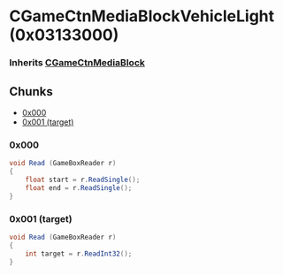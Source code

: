 # CGameCtnMediaBlockVehicleLight (0x03133000)

### Inherits [CGameCtnMediaBlock](CGameCtnMediaBlock.md)

## Chunks

- [0x000](#0x000)
- [0x001 (target)](#0x001-target)

### 0x000

```cs
void Read (GameBoxReader r)
{
    float start = r.ReadSingle();
    float end = r.ReadSingle();
}
```

### 0x001 (target)

```cs
void Read (GameBoxReader r)
{
    int target = r.ReadInt32();
}
```
